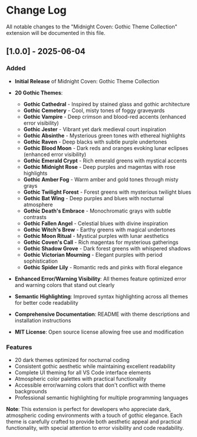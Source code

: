# Change Log

All notable changes to the "Midnight Coven: Gothic Theme Collection" extension will be documented in this file.

## [1.0.0] - 2025-06-04

### Added
- **Initial Release** of Midnight Coven: Gothic Theme Collection
- **20 Gothic Themes**:
  - **Gothic Cathedral** - Inspired by stained glass and gothic architecture
  - **Gothic Cemetery** - Cool, misty tones of foggy graveyards
  - **Gothic Vampire** - Deep crimson and blood-red accents (enhanced error visibility)
  - **Gothic Jester** - Vibrant yet dark medieval court inspiration
  - **Gothic Absinthe** - Mysterious green tones with ethereal highlights
  - **Gothic Raven** - Deep blacks with subtle purple undertones
  - **Gothic Blood Moon** - Dark reds and oranges evoking lunar eclipses (enhanced error visibility)
  - **Gothic Emerald Crypt** - Rich emerald greens with mystical accents
  - **Gothic Midnight Rose** - Deep purples and magentas with rose highlights
  - **Gothic Amber Fog** - Warm amber and gold tones through misty grays
  - **Gothic Twilight Forest** - Forest greens with mysterious twilight blues
  - **Gothic Bat Wing** - Deep purples and blues with nocturnal atmosphere
  - **Gothic Death's Embrace** - Monochromatic grays with subtle contrasts
  - **Gothic Fallen Angel** - Celestial blues with divine inspiration
  - **Gothic Witch's Brew** - Earthy greens with magical undertones
  - **Gothic Moon Ritual** - Mystical purples with lunar aesthetics
  - **Gothic Coven's Call** - Rich magentas for mysterious gatherings
  - **Gothic Shadow Grove** - Dark forest greens with whispered shadows
  - **Gothic Victorian Mourning** - Elegant purples with period sophistication
  - **Gothic Spider Lily** - Romantic reds and pinks with floral elegance

- **Enhanced Error/Warning Visibility**: All themes feature optimized error and warning colors that stand out clearly
- **Semantic Highlighting**: Improved syntax highlighting across all themes for better code readability
- **Comprehensive Documentation**: README with theme descriptions and installation instructions
- **MIT License**: Open source license allowing free use and modification

### Features
- 20 dark themes optimized for nocturnal coding
- Consistent gothic aesthetic while maintaining excellent readability
- Complete UI theming for all VS Code interface elements
- Atmospheric color palettes with practical functionality
- Accessible error/warning colors that don't conflict with theme backgrounds
- Professional semantic highlighting for multiple programming languages


**Note**: This extension is perfect for developers who appreciate dark, atmospheric coding environments with a touch of gothic elegance. Each theme is carefully crafted to provide both aesthetic appeal and practical functionality, with special attention to error visibility and code readability.
